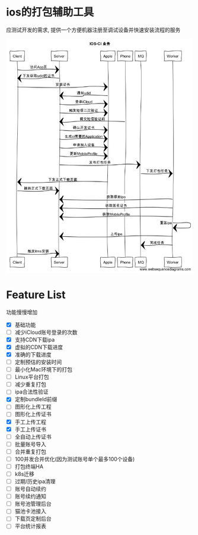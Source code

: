 # ios的打包辅助工具
应测试开发的需求, 提供一个方便机器注册至调试设备并快速安装流程的服务

![业务时序图](workflow.png)

# Feature List
功能慢慢增加
 - [x] 基础功能
 - [ ] 减少iCloud账号登录的次数
 - [x] 支持CDN下载ipa 
 - [x] 虚拟的CDN下载进度
 - [x] 准确的下载进度
 - [ ] 定制预估的安装时间
 - [ ] 最小化Mac环境下的打包
 - [ ] Linux平台打包
 - [ ] 减少重复打包
 - [ ] ipa合法性验证
 - [x] 定制bundleId前缀
 - [ ] 图形化上传工程
 - [ ] 图形化上传证书
 - [x] 手工上传工程
 - [x] 手工上传证书
 - [ ] 全自动上传证书
 - [ ] 批量账号导入
 - [ ] 合并重复打包
 - [ ] 100并发合并优化(因为测试账号单个最多100个设备)
 - [ ] 打包终端HA
 - [ ] k8s迁移
 - [ ] 过期/历史ipa清理
 - [ ] 账号自动续约
 - [ ] 账号续约通知
 - [ ] 账号池管理后台
 - [ ] 猫池卡池接入
 - [ ] 下载页定制后台
 - [ ] 平台统计报表
